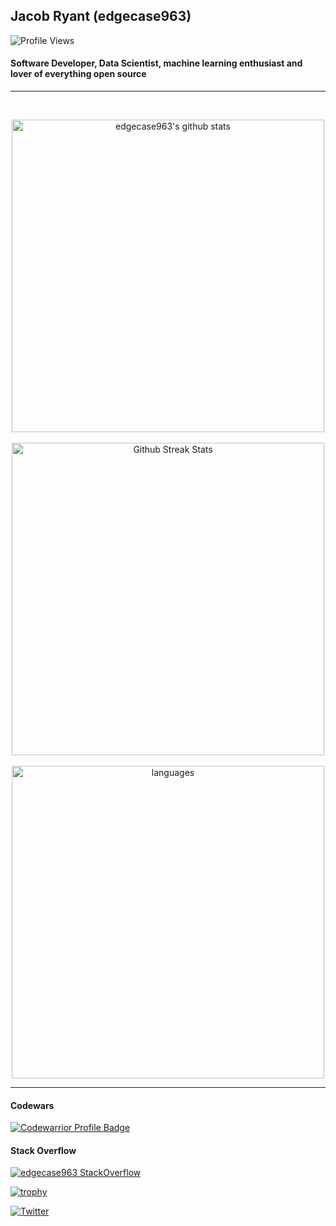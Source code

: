## Jacob Ryant (edgecase963)

![Profile Views](https://komarev.com/ghpvc/?username=your-github-username&color=blue)

#### Software Developer, Data Scientist, machine learning enthusiast and lover of everything open source

<hr>


<p align="center">


</p>

<br>

<p align="center">
  <img width="500" alt="edgecase963's github stats" src="https://github-readme-stats.vercel.app/api?username=edgecase963&theme=dark">
  <br><br>

  <img width="500" src="https://github-readme-streak-stats.herokuapp.com/?user=edgecase963&theme=dark" alt="Github Streak Stats">
  <br><br>

  <img width="500" alt="languages" src="https://github-readme-stats.vercel.app/api/top-langs/?username=edgecase963&layout=compact&theme=dark">
 </p>

<hr>

#### Codewars
[![Codewarrior Profile Badge](https://www.codewars.com/users/edgecase963/badges/large)](https://www.codewars.com/users/edgecase963)


#### Stack Overflow
[![edgecase963 StackOverflow](https://github-readme-stackoverflow.vercel.app/?userID=7720135&layout=compact&theme=dark)](https://stackoverflow.com/users/7720135/edgecase)

[![trophy](https://github-profile-trophy.vercel.app/?username=edgecase963)](https://github.com/ryo-ma/github-profile-trophy)

[![Twitter](https://img.shields.io/badge/-Twitter-222222?style=flat-square&logo=twitter&logoColor=white&link=https://twitter.com/edgecase963)](https://twitter.com/edgecase963)

